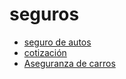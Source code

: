 # seguros
- [seguro de autos](https://sigoseguros.com/)
- [cotización](https://sigoseguros.com/application/zipcode)
- [Aseguranza de carros](https://bit.ly/3lKSZTy)
